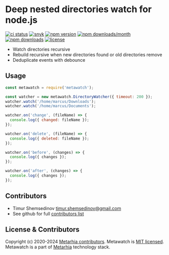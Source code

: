 # Deep nested directories watch for node.js

[![ci status](https://github.com/metarhia/metawatch/workflows/Testing%20CI/badge.svg)](https://github.com/metarhia/metawatch/actions?query=workflow%3A%22Testing+CI%22+branch%3Amaster)
[![snyk](https://snyk.io/test/github/metarhia/metawatch/badge.svg)](https://snyk.io/test/github/metarhia/metawatch)
[![npm version](https://badge.fury.io/js/metawatch.svg)](https://badge.fury.io/js/metawatch)
[![npm downloads/month](https://img.shields.io/npm/dm/metawatch.svg)](https://www.npmjs.com/package/metawatch)
[![npm downloads](https://img.shields.io/npm/dt/metawatch.svg)](https://www.npmjs.com/package/metawatch)
[![license](https://img.shields.io/badge/license-MIT-blue.svg)](https://github.com/metarhia/metawatch/blob/master/LICENSE)

- Watch directories recursive
- Rebuild recursive when new directories found or old directories remove
- Deduplicate events with debounce

## Usage

```js
const metawatch = require('metawatch');

const watcher = new metawatch.DirectoryWatcher({ timeout: 200 });
watcher.watch('/home/marcus/Downloads');
watcher.watch('/home/marcus/Documents');

watcher.on('change', (fileName) => {
  console.log({ changed: fileName });
});

watcher.on('delete', (fileName) => {
  console.log({ deleted: fileName });
});

watcher.on('before', (changes) => {
  console.log({ changes });
});

watcher.on('after', (changes) => {
  console.log({ changes });
});
```

## Contributors

- Timur Shemsedinov <timur.shemsedinov@gmail.com>
- See github for full [contributors list](https://github.com/metarhia/metawatch/graphs/contributors)

## License & Contributors

Copyright (c) 2020-2024 [Metarhia contributors](https://github.com/metarhia/metawatch/graphs/contributors).
Metawatch is [MIT licensed](./LICENSE).
Metawatch is a part of [Metarhia](https://github.com/metarhia) technology stack.
